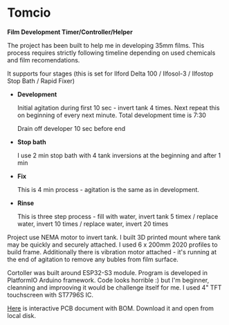 # Tomcio
**Film Development Timer/Controller/Helper**

The project has been built to help me in developing 35mm films. This process requires strictly following timeline depending on used chemicals and film recomendations.

It supports four stages (this is set for Ilford Delta 100 / Ilfosol-3 / Ilfostop Stop Bath / Rapid Fixer)

* **Development**

  Initial agitation during first 10 sec - invert tank 4 times. Next repeat this on beginning of every next minute. Total development time is 7:30

  Drain off developer 10 sec before end

* **Stop bath**

  I use 2 min stop bath with 4 tank inversions at the beginning and after 1 min

* **Fix**

  This is 4 min process - agitation is the same as in development.

* **Rinse**

  This is three step process - fill with water, invert tank 5 timex / replace water, invert 10 times / replace water, invert 20 times

Project use NEMA motor to invert tank. I built 3D printed mount where tank may be quickly and securely attached. I used 6 x 200mm 2020 profiles to build frame. Additionally there is vibration motor attached - it's running at the end of agitation to remove any bubles from film surface.

Cortoller was built around ESP32-S3 module. Program is developed in PlatformIO Arduino framework. Code looks horrible :) but I'm beginner, cleanning and improoving it would be challenge itself for me. I used 4" TFT touchscreen with ST7796S IC. 


[Here](https://github.com/TechLabGH/Tomcio/blob/main/PCB/PCB%20design.html) is interactive PCB document with BOM. Download it and open from local disk.
